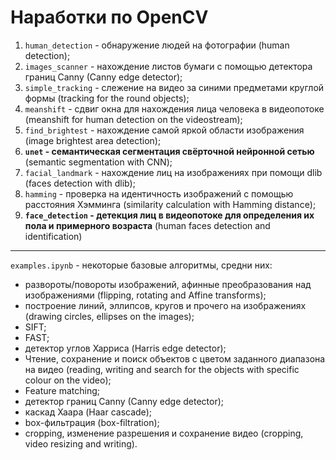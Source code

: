 # Наработки по OpenCV



1. `human_detection` - обнаружение людей на фотографии (human detection);       
2. `images_scanner` - нахождение листов бумаги с помощью детектора границ Canny (Canny edge detector);      
3. `simple_tracking` - слежение на видео за синими предметами круглой формы (tracking for the round objects);         
4. `meanshift` - сдвиг окна для нахождения лица человека в видеопотоке (meanshift for human detection on the videostream);     
5. `find_brightest` - нахождение самой яркой области изображения (image brightest area detection);               
6. **`unet` - семантическая сегментация свёрточной нейронной сетью** (semantic segmentation with CNN);       
7. `facial_landmark` - нахождение лиц на изображениях при помощи dlib (faces detection with dlib);          
8. `hamming` - проверка на идентичность изображений с помощью расстояния Хэмминга (similarity calculation with Hamming distance);
9. **`face_detection` - детекция лиц в видеопотоке для определения их пола и примерного возраста** (human faces detection and identification)

-----

`examples.ipynb` - некоторые базовые алгоритмы, средни них:      
- развороты/повороты изображений, афинные преобразования над изображениями (flipping, rotating and Affine transforms);    
- построение линий, эллипсов, кругов и прочего на изображениях (drawing circles, ellipses on the images);      
- SIFT;     
- FAST;      
- детектор углов Харриса (Harris edge detector);       
- Чтение, сохранение и поиск объектов с цветом заданного диапазона на видео (reading, writing and search for the objects with specific colour on the video);
- Feature matching;
- детектор границ Canny (Canny edge detector);
- каскад Хаара (Haar cascade);
- box-фильтрация (box-filtration);
- cropping, изменение разрешения и сохранение видео (cropping, video resizing and writing).
